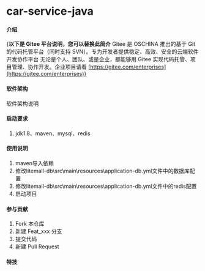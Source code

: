 # car-service-java

#### 介绍
{**以下是 Gitee 平台说明，您可以替换此简介**
Gitee 是 OSCHINA 推出的基于 Git 的代码托管平台（同时支持 SVN）。专为开发者提供稳定、高效、安全的云端软件开发协作平台
无论是个人、团队、或是企业，都能够用 Gitee 实现代码托管、项目管理、协作开发。企业项目请看 [https://gitee.com/enterprises](https://gitee.com/enterprises)}

#### 软件架构
软件架构说明


#### 启动要求

1.  jdk1.8、maven、mysql、redis

#### 使用说明

1.  maven导入依赖
2.  修改litemall-db\src\main\resources\application-db.yml文件中的数据库配置
3.  修改litemall-db\src\main\resources\application-db.yml文件中的redis配置
4.  启动项目

#### 参与贡献

1.  Fork 本仓库
2.  新建 Feat_xxx 分支
3.  提交代码
4.  新建 Pull Request


#### 特技

